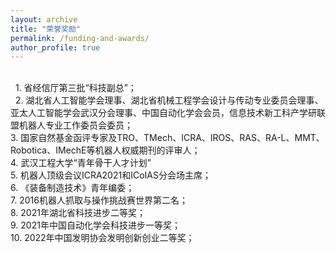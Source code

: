 ```yaml
---
layout: archive
title: "荣誉奖励"
permalink: /funding-and-awards/
author_profile: true
---
```


<br>&nbsp;&nbsp;1. 省经信厅第三批“科技副总”；<br>&nbsp;&nbsp;2. 湖北省人工智能学会理事、湖北省机械工程学会设计与传动专业委员会理事、亚太人工智能学会武汉分会理事、中国自动化学会会员，信息技术新工科产学研联盟机器人专业工作委员会委员；<br>3. 国家自然基金函评专家及TRO、TMech、ICRA、IROS、RAS、RA-L、MMT、Robotica、IMechE等机器人权威期刊的评审人；<br>4. 武汉工程大学“青年骨干人才计划”<br>5. 机器人顶级会议ICRA2021和ICoIAS分会场主席；<br>6. 《装备制造技术》青年编委；<br>7. 2016机器人抓取与操作挑战赛世界第二名；<br>8. 2021年湖北省科技进步二等奖；<br>9. 2021年中国自动化学会科技进步一等奖；<br>10. 2022年中国发明协会发明创新创业二等奖；<br>

